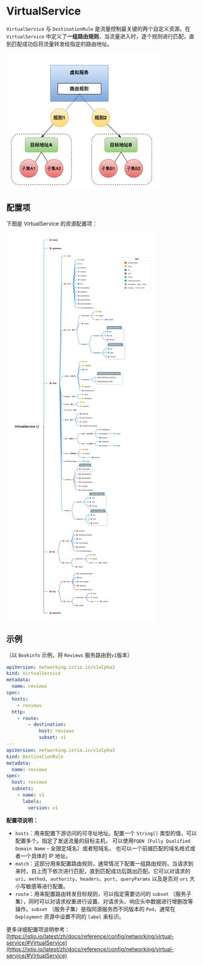 # VirtualService

`VirtualService` 与 `DestinationRule` 是流量控制最关键的两个自定义资源。在 `VirtualService` 中定义了**一组路由规则**，当流量进入时，逐个规则进行匹配，直到匹配成功后将流量转发给指定的路由地址。

![VirtualService流程图](virtualservice.png)

## 配置项

下图是 VirtualService 的资源配置项：

![VirtualService 资源配置项](virtualservice-configuration.png)

## 示例

（以 `Bookinfo` 示例，将 `Reviews` 服务路由到`v1`版本）

```yaml
apiVersion: networking.istio.io/v1alpha3
kind: VirtualService
metadata:
  name: reviews
spec:
  hosts:
    - reviews
  http:
    - route:
        - destination:
            host: reviews
            subset: v1
---
apiVersion: networking.istio.io/v1alpha3
kind: DestinationRule
metadata:
  name: reviews
spec:
  host: reviews
  subsets:
    - name: v1
      labels:
        version: v1
```

**配置项说明：**

- `hosts`：用来配置下游访问的可寻址地址。配置一个 `String[]` 类型的值，可以配置多个。指定了发送流量的目标主机， 可以使用`FQDN`（`Fully Qualified Domain Name` - 全限定域名）或者短域名， 也可以一个前缀匹配的域名格式或者一个具体的 IP 地址。
- `match`：这部分用来配置路由规则，通常情况下配置一组路由规则，当请求到来时，自上而下依次进行匹配，直到匹配成功后跳出匹配。它可以对请求的 `uri`、`method`、`authority`、`headers`、`port`、`queryParams` 以及是否对 `uri` 大小写敏感等进行配置。
- `route`：用来配置路由转发目标规则，可以指定需要访问的 `subset` （服务子集），同时可以对请求权重进行设置、对请求头、响应头中数据进行增删改等操作。`subset` （服务子集）是指同源服务而不同版本的 `Pod`，通常在 `Deployment` 资源中设置不同的 `label` 来标识。

更多详细配置项说明参考：[https://istio.io/latest/zh/docs/reference/config/networking/virtual-service/#VirtualService](https://istio.io/latest/zh/docs/reference/config/networking/virtual-service/#VirtualService)
